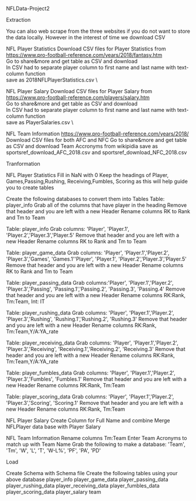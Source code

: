 NFLData-Project2

Extraction

You can also web scrape from the three websites if you do not want to store the data locally.  However in the interest of time we download
CSV

NFL Player Statistics 
Download CSV files for Player Statistics from \
https://www.pro-football-reference.com/years/2018/fantasy.htm \
Go to share&more and get table as CSV and download \
In CSV had to separate player column to first name and last name with text-column function \
save as 2018NFLPlayerStatistics.csv \

NFL Player Salary
Download CSV files for Player Salary from \
https://www.pro-football-reference.com/players/salary.htm \
Go to share&more and get table as CSV and download \
In CSV had to separate player column to first name and last name with text-column function \
save as PlayerSalaries.csv \

NFL Team Information 
https://www.pro-football-reference.com/years/2018/
Download CSV files for both AFC and NFC 
Go to share&more and get table as CSV and download
Team Accronyms from wikipidia
save as sportsref_download_AFC_2018.csv and sportsref_download_NFC_2018.csv 

Tranformation 

NFL Player Statistics
Fill in NaN with 0
Keep the headings of Player, Games,Passing,Rushing, Receiving,Fumbles, 
Scoring as this will help guide you to create tables

Create the following databases to convert them into Tables
Table: player_info
Grab all of the columns that have player in the heading 
Remove that header and you are left with a new Header
Rename columns RK to Rank and Tm to Team

Table: player_info
Grab columns: 'Player', 'Player.1', 'Player.2','Player.3','Player.5'
Remove that header and you are left with a new Header
Rename columns RK to Rank and Tm to Team

Table: player_game_data
Grab columns: 'Player', 'Player.1','Player.2', 'Player.3','Games', 'Games.1''Player', 'Player.1', 'Player.2','Player.3','Player.5'
Remove that header and you are left with a new Header
Rename columns RK to Rank and Tm to Team

Table: player_passing_data
Grab columns:'Player', 'Player.1','Player.2', 'Player.3','Passing', 'Passing.1','Passing.2', 'Passing.3', 'Passing.4'
Remove that header and you are left with a new Header
Rename columns RK:Rank, Tm:Team, Int: IT

Table: player_rushing_data
Grab columns: 'Player', 'Player.1','Player.2', 'Player.3','Rushing', 'Rushing.1','Rushing.2', 'Rushing.3'
Remove that header and you are left with a new Header
Rename columns RK:Rank, Tm:Team,Y/A:YA_rate

Table: player_receiving_data
Grab columns: 'Player', 'Player.1','Player.2', 'Player.3','Receiving', 'Receiving.1','Receiving.2', 'Receiving.3' 
Remove that header and you are left with a new Header
Rename columns RK:Rank, Tm:Team,Y/A:YA_rate

Table: player_fumbles_data
Grab columns: 'Player', 'Player.1','Player.2', 'Player.3','Fumbles', 'Fumbles.1'
Remove that header and you are left with a new Header
Rename columns RK:Rank, Tm:Team

Table: player_scoring_data
Grab columns: 'Player', 'Player.1','Player.2', 'Player.3','Scoring', 'Scoring.1'
Remove that header and you are left with a new Header
Rename columns RK:Rank, Tm:Team


NFL Player Salary
Create Column for Full Name and combine
Merge NFLPlayer data base with Player Salary

NFL Team Information
Rename columns Tm:Team
Enter Team Acronyms to match up with Team Name
Grab the following to make a database: 'Team', 'Tm', 'W', 'L', 'T', 'W-L%', 'PF', 'PA', 'PD'

Load 

Create Schema with Schema file
Create the following tables using your above database
player_info
player_game_data
player_passing_data
player_rushing_data
player_receiving_data
player_fumbles_data
player_scoring_data
player_salary
team

